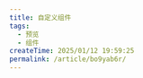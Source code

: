```yaml
---
title: 自定义组件
tags:
  - 预览
  - 组件
createTime: 2025/01/12 19:59:25
permalink: /article/bo9yab6r/
---
```


<CustomComponent />
